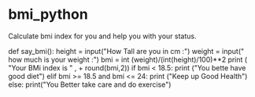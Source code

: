# bmi_python

Calculate bmi index for you and help you with your status.

def say_bmi():
    height = input("How Tall are you in cm :")
    weight = input(" how much is your weight :")
    bmi = int (weight)/(int(height)/100)**2
    print ( "Your BMi index is " , + round(bmi,2))
    if bmi < 18.5:
      print ("You bette have good diet")
    elif bmi >= 18.5 and bmi <= 24:
      print ("Keep up Good Health")
    else:
        print("You Better take care and do exercise")    
